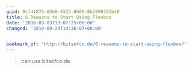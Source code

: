 ```yaml
---
guid: 9cf41875-85b0-4325-8b00-8b2999351b40
title: 6 Reasons to Start Using Flexbox
date: '2016-03-03T13:07:25+00:00'
changed: '2019-09-24T14:36:07+00:00'


bookmark_of: 'http://bitsofco.de/6-reasons-to-start-using-flexbox/'
---
```



<blockquote>caniuse.bitsofco.de</blockquote>
